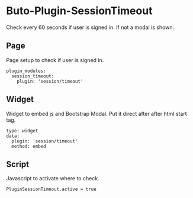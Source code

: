 # Buto-Plugin-SessionTimeout

Check every 60 seconds if user is signed in. If not a modal is shown.

## Page

Page setup to check if user is signed in.
```
plugin_modules:
  session_timeout:
    plugin: 'session/timeout'
```

## Widget

Widget to embed js and Bootstrap Modal. Put it direct after after html start tag.
```
type: widget
data:
  plugin: 'session/timeout'
  method: embed
```

## Script
Javascript to activate where to check.
```
PluginSessionTimeout.active = true
```
